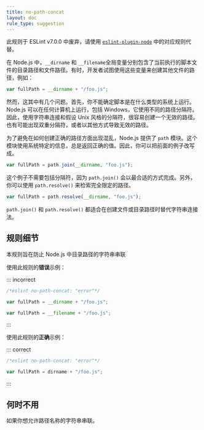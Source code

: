 ```yaml
---
title: no-path-concat
layout: doc
rule_type: suggestion
---
```


此规则于 ESLint v7.0.0 中废弃，请使用 [`eslint-plugin-node`](https://github.com/mysticatea/eslint-plugin-node) 中的对应规则代替。

在 Node.js 中，`__dirname` 和 `__filename`全局变量分别包含了当前执行的脚本文件的目录路径和文件路径。有时，开发者试图使用这些变量来创建其他文件的路径，例如：

```js
var fullPath = __dirname + "/foo.js";
```

然而，这其中有几个问题。首先，你不能确定脚本是在什么类型的系统上运行。Node.js 可以在任何计算机上运行，包括 Windows，它使用不同的路径分隔符。因此，使用字符串连接和假设 Unix 风格的分隔符，很容易创建一个无效的路径。也有可能出现双重分隔符，或者以其他方式导致无效的路径。

为了避免在如何创建正确的路径方面出现混乱，Node.js 提供了 `path` 模块。这个模块使用系统特定的信息，总是返回正确的值。因此，你可以把前面的例子改写成。

```js
var fullPath = path.join(__dirname, "foo.js");
```

这个例子不需要包括分隔符，因为 `path.join()` 会以最合适的方式完成。另外，你可以使用 `path.resolve()` 来检索完全限定的路径。

```js
var fullPath = path.resolve(__dirname, "foo.js");
```

`path.join()` 和 `path.resolve()` 都适合在创建文件或目录路径时替代字符串连接法。

## 规则细节

本规则旨在防止 Node.js 中目录路径的字符串串联

使用此规则的**错误**示例：

::: incorrect

```js
/*eslint no-path-concat: "error"*/

var fullPath = __dirname + "/foo.js";

var fullPath = __filename + "/foo.js";

```

:::

使用此规则的**正确**示例：

::: correct

```js
/*eslint no-path-concat: "error"*/

var fullPath = dirname + "/foo.js";
```

:::

## 何时不用

如果你想允许路径名称的字符串串联。
